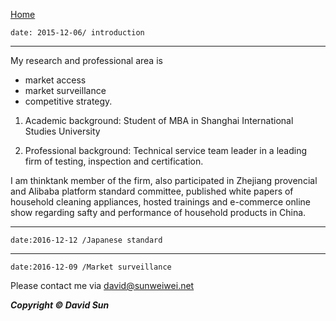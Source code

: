  [Home](http://www.sunweiwei.net) 

    date: 2015-12-06/ introduction 
    
***
My research and professional area is

 * market access
 * market surveillance
 * competitive strategy.  

1. Academic background: Student of MBA in Shanghai International Studies University

2. Professional background: Technical service team leader in a leading firm of testing, inspection and certification.  

I am thinktank member of the firm, also participated in Zhejiang provencial and Alibaba platform standard committee, published white papers of household cleaning appliances, hosted trainings and e-commerce online show regarding safty and performance of household products in China.


***
    date:2016-12-12 /Japanese standard
    
***
    date:2016-12-09 /Market surveillance

Please contact me via <david@sunweiwei.net>


***Copyright &copy; David Sun***


